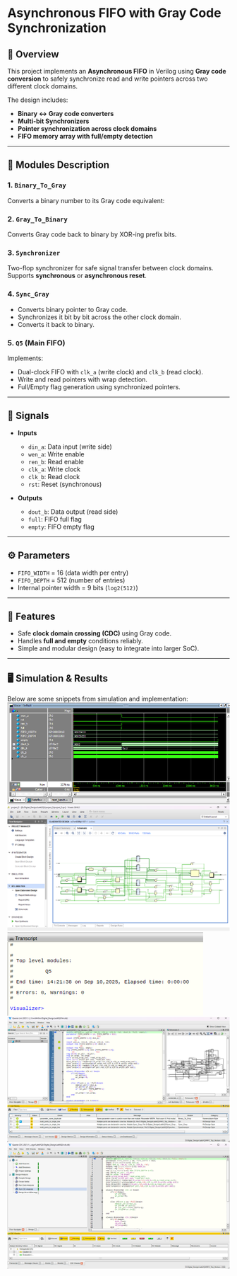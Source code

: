 # Asynchronous FIFO with Gray Code Synchronization

## 📌 Overview
This project implements an **Asynchronous FIFO** in Verilog using **Gray code conversion** to safely synchronize read and write pointers across two different clock domains.

The design includes:
- **Binary ↔ Gray code converters**
- **Multi-bit Synchronizers**
- **Pointer synchronization across clock domains**
- **FIFO memory array with full/empty detection**

---

## 📂 Modules Description

### 1. `Binary_To_Gray`
Converts a binary number to its Gray code equivalent:

### 2. `Gray_To_Binary`
Converts Gray code back to binary by XOR-ing prefix bits.

### 3. `Synchronizer`
Two-flop synchronizer for safe signal transfer between clock domains.  
Supports **synchronous** or **asynchronous reset**.

### 4. `Sync_Gray`
- Converts binary pointer to Gray code.
- Synchronizes it bit by bit across the other clock domain.
- Converts it back to binary.

### 5. `Q5` (Main FIFO)
Implements:
- Dual-clock FIFO with `clk_a` (write clock) and `clk_b` (read clock).
- Write and read pointers with wrap detection.
- Full/Empty flag generation using synchronized pointers.

---

## 📝 Signals

- **Inputs**
  - `din_a`: Data input (write side)
  - `wen_a`: Write enable
  - `ren_b`: Read enable
  - `clk_a`: Write clock
  - `clk_b`: Read clock
  - `rst`: Reset (synchronous)

- **Outputs**
  - `dout_b`: Data output (read side)
  - `full`: FIFO full flag
  - `empty`: FIFO empty flag

---

## ⚙️ Parameters
- `FIFO_WIDTH` = 16 (data width per entry)
- `FIFO_DEPTH` = 512 (number of entries)
- Internal pointer width = 9 bits (`log2(512)`)

---

## 🔑 Features
- Safe **clock domain crossing (CDC)** using Gray code.
- Handles **full and empty** conditions reliably.
- Simple and modular design (easy to integrate into larger SoC).

---
## 🖥️ Simulation & Results
Below are some snippets from simulation and implementation:  
![Waveform](https://github.com/Khaled15102002/FIFO/blob/main/Waveform.png)  
![RTL](https://github.com/Khaled15102002/FIFO/blob/main/RTL_Vivado.png)  
![Compile](https://github.com/Khaled15102002/FIFO/blob/main/Compile.png)  
![Questa_lint](https://github.com/Khaled15102002/FIFO/blob/main/Questa_lint.png) 
![Questa_cdc](https://github.com/Khaled15102002/FIFO/blob/main/Questa_cdc.png)   



